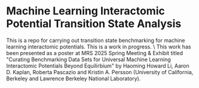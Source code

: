 # Machine Learning Interactomic Potential Transition State Analysis
This is a repo for carrying out transition state benchmarking for machine learning interactomic potentials. This is a work in progress. \\
This work has been presented as a poster at MRS 2025 Spring Meeting & Exhibit titled "Curating Benchmarking Data Sets for Universal Machine Learning Interactomic Potentials Beyond Equilirbium" by Haoming Howard Li, Aaron D. Kaplan, Roberta Pascazio and Kristin A. Persson (University of California, Berkeley and Lawrence Berkeley National Laboratory).
